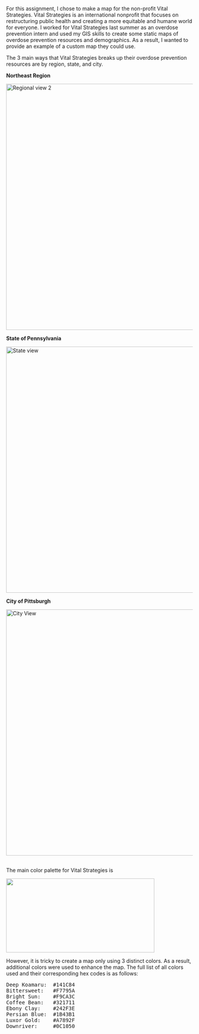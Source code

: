 For this assignment, I chose to make a map for the non-profit Vital Strategies. Vital Strategies is an international nonprofit that focuses on restructuring public
health and creating a more equitable and humane world for everyone. I worked for Vital Strategies last summer as an overdose prevention intern and used my GIS skills to create some static maps of overdose prevention resources and demographics. As a result, I wanted to provide an example of a custom map they could use.

The 3 main ways that Vital Strategies breaks up their overdose prevention resources are by region, state, and city.  

<B>Northeast Region</B>

<img width="665" alt="Regional view 2" src="https://user-images.githubusercontent.com/112127273/227787563-66e86e43-9383-45ee-87b2-bbc6f9a35e2a.PNG">

<B>State of Pennsylvania</B>

<img width="665" alt="State view" src="https://user-images.githubusercontent.com/112127273/227787273-c7993349-76ae-4780-8669-8f9e179d83cd.PNG">

<B>City of Pittsburgh</B>

<img width="665" alt="City View" src="https://user-images.githubusercontent.com/112127273/227787601-0494862b-fb63-475e-8572-b091d2b61c79.PNG">  
  
</br>
</br>

The main color palette for Vital Strategies is 

<img src="https://user-images.githubusercontent.com/112127273/227742977-eb9360f3-f4b7-4ce4-aba6-5dc22b772565.png" width="400" height="200" />

However, it is tricky to create a map only using 3 distinct colors. As a result, additional colors were used to enhance the map. The full list of all colors used and their corresponding hex codes is as follows:

<pre>
Deep Koamaru:  #141C84  
Bittersweet:   #F7795A  
Bright Sun:    #F9CA3C  
Coffee Bean:   #321711  
Ebony Clay:    #242F3E  
Persian Blue:  #1B43B1  
Luxor Gold:    #A7892F  
Downriver:     #0C1050
</pre>


